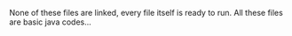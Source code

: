 None of these files are linked, every file itself is ready to run.
All these files are basic java codes...
